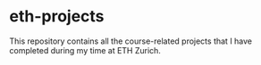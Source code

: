 # eth-projects
This repository contains all the course-related projects that I have completed during my time at ETH Zurich.
